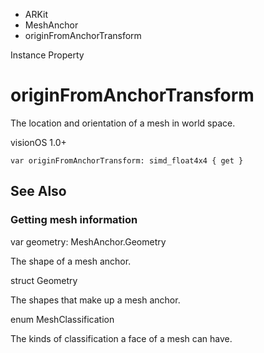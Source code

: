 

- ARKit
- MeshAnchor
-  originFromAnchorTransform 

Instance Property

# originFromAnchorTransform

The location and orientation of a mesh in world space.

visionOS 1.0+

``` source
var originFromAnchorTransform: simd_float4x4 { get }
```

## See Also

### Getting mesh information

var geometry: MeshAnchor.Geometry

The shape of a mesh anchor.

struct Geometry

The shapes that make up a mesh anchor.

enum MeshClassification

The kinds of classification a face of a mesh can have.

